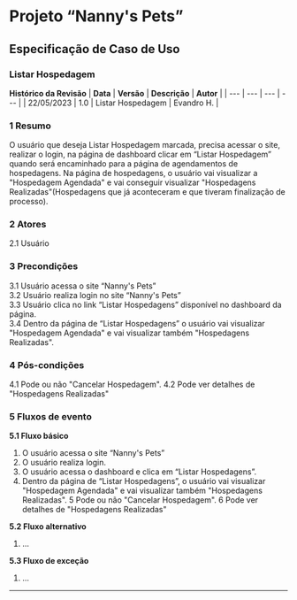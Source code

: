 # **Projeto “Nanny's Pets”**
## **Especificação de Caso de Uso**
### **Listar Hospedagem**
**Histórico da Revisão**
| **Data** | **Versão** | **Descrição** | **Autor** |
| --- | --- | --- | --- |
| 22/05/2023 | 1.0 | Listar Hospedagem | Evandro H. |
### **1 Resumo**
O usuário que deseja Listar Hospedagem marcada, precisa acessar o site, realizar o login, na página de dashboard clicar em “Listar Hospedagem” quando será encaminhado para a página de agendamentos de hospedagens. Na página de hospedagens, o usuário vai visualizar a "Hospedagem Agendada" e vai conseguir visualizar "Hospedagens Realizadas"(Hospedagens que já aconteceram e que tiveram finalização de processo).

### **2 Atores**
2.1 Usuário  

### **3 Precondições**  
3.1 Usuário acessa o site “Nanny's Pets”  
3.2 Usuário realiza login no site “Nanny's Pets”  
3.3 Usuário clica no link “Listar Hospedagens” disponível no dashboard da página.  
3.4 Dentro da página de “Listar Hospedagens” o usuário vai visualizar "Hospedagem Agendada" e vai visualizar também "Hospedagens Realizadas".

### **4 Pós-condições**  
4.1 Pode ou não "Cancelar Hospedagem".
4.2 Pode ver detalhes de "Hospedagens Realizadas"

### **5 Fluxos de evento**
**5.1 Fluxo básico**
1. O usuário acessa o site “Nanny's Pets”
2. O usuário realiza login.
3. O usuário acessa o dashboard e clica em “Listar Hospedagens”.
4. Dentro da página de “Listar Hospedagens”, o usuário vai visualizar "Hospedagem Agendada" e vai visualizar também "Hospedagens Realizadas".
5 Pode ou não "Cancelar Hospedagem".
6 Pode ver detalhes de "Hospedagens Realizadas"


**5.2 Fluxo alternativo**
1. ...

**5.3 Fluxo de exceção**
1.  ...


-----------------------------------
